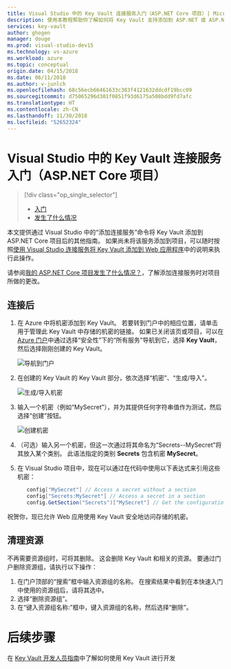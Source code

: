 ```yaml
---
title: Visual Studio 中的 Key Vault 连接服务入门（ASP.NET Core 项目）| Microsoft Docs
description: 使用本教程帮助你了解如何将 Key Vault 支持添加到 ASP.NET 或 ASP.NET Core Web 应用程序。
services: key-vault
author: ghogen
manager: douge
ms.prod: visual-studio-dev15
ms.technology: vs-azure
ms.workload: azure
ms.topic: conceptual
origin.date: 04/15/2018
ms.date: 06/11/2018
ms.author: v-junlch
ms.openlocfilehash: 68c56ecb66461633c383f4121632ddcdf19bcc09
ms.sourcegitcommit: d75065296d301f0851f93d6175a508bdd9fd7afc
ms.translationtype: HT
ms.contentlocale: zh-CN
ms.lasthandoff: 11/30/2018
ms.locfileid: "52652324"
---
```

# <a name="get-started-with-key-vault-connected-service-in-visual-studio-aspnet-core-projects"></a>Visual Studio 中的 Key Vault 连接服务入门（ASP.NET Core 项目）

> [!div class="op_single_selector"]
> - [入门](vs-key-vault-aspnet-core-get-started.md)
> - [发生了什么情况](vs-key-vault-aspnet-core-what-happened.md)

本文提供通过 Visual Studio 中的“添加连接服务”命令将 Key Vault 添加到 ASP.NET Core 项目后的其他指南。 如果尚未将该服务添加到项目，可以随时按照[使用 Visual Studio 连接服务将 Key Vault 添加到 Web 应用程序](vs-key-vault-add-connected-service.md)中的说明来执行此操作。

请参阅[我的 ASP.NET Core 项目发生了什么情况？](vs-key-vault-aspnet-core-what-happened.md)，了解添加连接服务时对项目所做的更改。

## <a name="after-you-connect"></a>连接后

1. 在 Azure 中将机密添加到 Key Vault。 若要转到门户中的相应位置，请单击用于管理此 Key Vault 中存储的机密的链接。 如果已关闭该页或项目，可以在 [Azure 门户](https://portal.azure.cn)中通过选择“安全性”下的“所有服务”导航到它，选择 **Key Vault**，然后选择刚刚创建的 Key Vault。

   ![导航到门户](./media/vs-key-vault-add-connected-service/manage-secrets-link.jpg)

1. 在创建的 Key Vault 的 Key Vault 部分，依次选择“机密”、“生成/导入”。

   ![生成/导入机密](./media/vs-key-vault-add-connected-service/generate-secrets.jpg)

1. 输入一个机密（例如“MySecret”），并为其提供任何字符串值作为测试，然后选择“创建”按钮。

   ![创建机密](./media/vs-key-vault-add-connected-service/create-a-secret.jpg)
 
1. （可选）输入另一个机密，但这一次通过将其命名为“Secrets--MySecret”将其放入某个类别。 此语法指定的类别 **Secrets** 包含机密 **MySecret**。
1. 在 Visual Studio 项目中，现在可以通过在代码中使用以下表达式来引用这些机密：
 
   ```csharp
      config["MySecret"] // Access a secret without a section
      config["Secrets:MySecret"] // Access a secret in a section
      config.GetSection("Secrets")["MySecret"] // Get the configuration section and access a secret in it.
   ```

祝贺你，现已允许 Web 应用使用 Key Vault 安全地访问存储的机密。

## <a name="clean-up-resources"></a>清理资源

不再需要资源组时，可将其删除。 这会删除 Key Vault 和相关的资源。 要通过门户删除资源组，请执行以下操作：

1. 在门户顶部的“搜索”框中输入资源组的名称。 在搜索结果中看到在本快速入门中使用的资源组后，请将其选中。
2. 选择“删除资源组”。
3. 在“键入资源组名称:”框中，键入资源组的名称，然后选择“删除”。

# <a name="next-steps"></a>后续步骤

在 [Key Vault 开发人员指南](key-vault-developers-guide.md)中了解如何使用 Key Vault 进行开发

